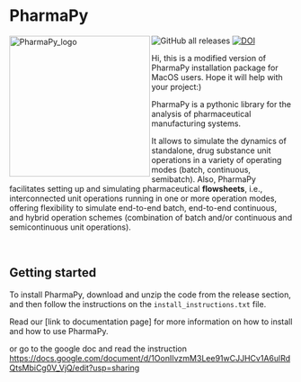 # PharmaPy

<img align="left" src="./doc/online_docs/images/PharmaPy_logo.jpeg" alt="PharmaPy_logo" height="250">

<!-- BEGIN Status badges -->
![GitHub all releases](https://img.shields.io/github/downloads/CryPTSys/PharmaPy/total)
[![DOI](https://img.shields.io/badge/DOI-10.1016%2Fj.compchemeng.2021.107408-blue)](https://www.sciencedirect.com/science/article/abs/pii/S0098135421001861)
<!-- END Status badges -->
Hi, this is a modified version of PharmaPy installation package for MacOS users. 
Hope it will help with your project:)

PharmaPy is a pythonic library for the analysis of pharmaceutical manufacturing systems.

It allows to simulate the dynamics of standalone, drug substance unit operations in a variety of operating modes (batch, continuous, semibatch). Also, PharmaPy facilitates setting up and simulating pharmaceutical **flowsheets**, i.e., interconnected unit operations running in one or more operation modes, offering flexibility to simulate end-to-end batch, end-to-end continuous, and hybrid operation schemes (combination of batch and/or continuous and semicontinuous unit operations).

<br clear="left"/>

## Getting started
To install PharmaPy, download and unzip the code from the release section, and then follow the instructions on the `install_instructions.txt` file.

Read our [link to documentation page] for more information on how to install and how to use PharmaPy.

or go to the google doc and read the instruction
https://docs.google.com/document/d/1OonIIvzmM3Lee91wCJJHCv1A6ulRdQtsMbiCg0V_VjQ/edit?usp=sharing


